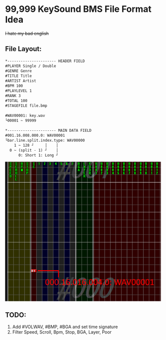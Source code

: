 # 99,999 KeySound BMS File Format Idea
~~I hate my bad english~~


## File Layout:
```
*---------------------- HEADER FIELD
#PLAYER Single / Double
#GENRE Genre
#TITLE Title
#ARTIST Artist
#BPM 100
#PLAYLEVEL 1
#RANK 3
#TOTAL 100
#STAGEFILE file.bmp

#WAV00001: key.wav
└00001 ~ 99999

*---------------------- MAIN DATA FIELD
#001.16.008.000.0: WAV00001
└bar.line.split.index.type: WAV00000
    1 ~ 128 ┘     │    │
  0 ~ (split - 1) ┘    │
      0: Short 1: Long ┘
```
![Example](https://github.com/Upload18cute/10kKeySoundBMSFormatIdea/blob/main/Example.png)




## TODO:
1. Add #VOLWAV, #BMP, #BGA and set time signature
2. Filter Speed, Scroll, Bpm, Stop, BGA, Layer, Poor
